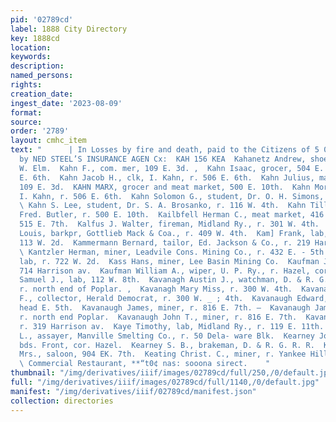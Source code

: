 ```yaml
---
pid: '02789cd'
label: 1888 City Directory
key: 1888cd
location: 
keywords: 
description: 
named_persons: 
rights: 
creation_date: 
ingest_date: '2023-08-09'
format: 
source: 
order: '2789'
layout: cmhc_item
text: "      | In Losses by fire and death, paid to the Citizens of 5 0, 00 Leadville
  by NED STEEL’S INSURANCE AGEN Cx:  KAH 156 KEA  Kahanetz Andrew, shoemkr, r. 616
  W. Elm.  Kahn F., com. mer, 109 E. 3d. ,  Kahn Isaac, grocer, 504 E. 6th, r. 506
  E. 6th.  Kahn Jacob H., clk, I. Kahn, r. 506 E. 6th.  Kahn Julius, manager, F. Kahn,
  109 E. 3d.  KAHN MARX, grocer and meat market, 500 E. 10th.  Kahn Morris G., driver,
  I. Kahn, r. 506 E. 6th.  Kahn Solomon G., student, Dr. O. H. Simons, r. 500 E. 10th.
  \ Kahn S. Lee, student, Dr. S. A. Brosanko, r. 116 W. 4th.  Kahn Tillie Miss, clk,
  Fred. Butler, r. 500 E. 10th.  Kailbfell Herman C., meat market, 416 E. 6th, r.
  515 E. 7th.  Kalfus J. Walter, fireman, Midland Ry., r. 301 W. 4th.  Kaltenbach
  Louis, barkpr, Gottlieb Mack & Coa., r. 409 W. 4th.  Kam] Frank, lab, Miller & Faigle,
  113 W. 2d.  Kammermann Bernard, tailor, Ed. Jackson & Co., r. 219 Harri- son av.
  \ Kantzler Herman, miner, Leadvile Cons. Mining Co., r. 432 E. - 5th.  Kappe Charles,
  lab, r. 722 W. 2d.  Kass Hans, miner, Lee Basin Mining Co.  Kaufman John H., bakery,
  714 Harrison av.  Kaufman William A., wiper, U. P. Ry., r. Hazel, cor. 16th.  Kauffman
  Samuel J., lab, 112 W. 8th.  Kavanagh Austin J., watchman, D. & R. G. warehouse,
  r. north end of Poplar. ,  Kavanagh Mary Miss, r. 300 W. 4th.  Kavanagh William
  F., collector, Herald Democrat, r. 300 W. _ ; 4th.  Kavanaugh Edward, miner, r.
  head E. 5th.  Kavanaugh James, miner, r. 816 E. 7th. —  Kavanaugh James E., fireman,
  r. north end Poplar.  Kavanaugh John T., miner, r. 816 E. 7th.  Kavanaugh Peter,
  r. 319 Harrison av.  Kaye Timothy, lab, Midland Ry., r. 119 E. 11th.  Kayser Robert
  L., assayer, Manville Smelting Co., r. 50 Dela- ware Blk.  Kearney John, miner,
  bds. Front, cor. Hazel.  Kearney S. B., brakeman, D. & R. G. R. R.  Keating Catherine
  Mrs., saloon, 904 EK. 7th.  Keating Christ. C., miner, r. Yankee Hill, head E. 6th.
  \ Commercial Restaurant, **“t0¢ nas: sooona sirect.    "
thumbnail: "/img/derivatives/iiif/images/02789cd/full/250,/0/default.jpg"
full: "/img/derivatives/iiif/images/02789cd/full/1140,/0/default.jpg"
manifest: "/img/derivatives/iiif/02789cd/manifest.json"
collection: directories
---
```

